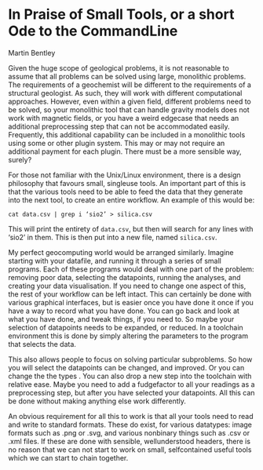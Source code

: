 # In Praise of Small Tools, or a short Ode to the Command­Line 

Martin Bentley
 
Given the huge scope of geological problems, it is not reasonable to assume that all 
problems can be solved using large, monolithic problems. The requirements of a geochemist 
will be different to the requirements of a structural geologist. As such, they will work with 
different computational approaches. However, even within a given field, different problems 
need to be solved, so your monolithic tool that can handle gravity models does not work with 
magnetic fields, or you have a weird edge­case that needs an additional pre­processing step 
that can not be accommodated easily. Frequently, this additional capability can be included 
in a monolithic tools using some or other plugin system. This may or may not require an 
additional payment for each plugin. There must be a more sensible way, surely? 
 
For those not familiar with the Unix/Linux environment, there is a design philosophy that 
favours small, single­use tools. An important part of this is that the various tools need to be 
able to feed the data that they generate into the next tool, to create an entire workflow. An 
example of this would be: 

    cat data.csv | grep ­i ‘sio2’ > silica.csv
 
This will print the entirety of `data.csv`, but then will search for any lines with ‘sio2’ in them. 
This is then put into a new file, named `silica.csv`. 
 
My perfect geocomputing world would be arranged similarly. Imagine starting with your 
datafile, and running it through a series of small programs. Each of these programs would 
deal with one part of the problem: removing poor data, selecting the datapoints, running the 
analyses, and creating your data visualisation. If you need to change one aspect of this, the 
rest of your workflow can be left intact. This can certainly be done with various graphical 
interfaces, but is easier once you have done it once if you have a way to record what you 
have done. You can go back and look at what you have done, and tweak things, if you need 
to. So maybe your selection of datapoints needs to be expanded, or reduced. In a toolchain 
environment this is done by simply altering the parameters to the program that selects the 
data. 
 
This also allows people to focus on solving particular sub­problems. So how you will select 
the datapoints can be changed, and improved. Or you can change the the types . You can 
also drop a new step into the toolchain with relative ease. Maybe you need to add a 
fudge­factor to all your readings as a pre­processing step, but after you have selected your 
datapoints. All this can be done without making anything else work differently. 
 
An obvious requirement for all this to work is that all your tools need to read and write to 
standard formats. These do exist, for various data­types: image formats such as .png or 
.svg, and various non­binary things such as .csv or .xml files. If these are done with sensible, 
well­understood headers, there is no reason that we can not start to work on small, 
self­contained useful tools which we can start to chain together. 
